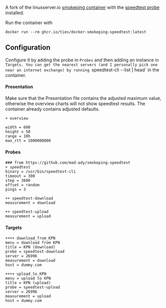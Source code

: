 A fork of the linuxserver.io [smokeping container](https://github.com/linuxserver/docker-smokeping)
with the [speedtest probe](https://github.com/mad-ady/smokeping-speedtest) installed.

Run the container with
```
docker run --rm ghcr.io/ties/docker-smokeping-speedtest:latest
```

## Configuration

Configure it by adding the probe in `Probes` and then adding an instance in `Targets.
You can get the nearest servers (and I personally pick one near an internet exchange)
by running `speedtest-cli --list | head` in the container.

#### Presentation
Make sure that the Presentation file contains the adjusted maximum value,
otherwise the overview charts will not show speedtest results.
The container already contains adjusted defaults.
```
+ overview

width = 600
height = 50
range = 10h
max_rtt = 1000000000
```

#### Probes
```
### from https://github.com/mad-ady/smokeping-speedtest
+ speedtest
binary = /usr/bin/speedtest-cli
timeout = 300
step = 3600
offset = random
pings = 3

++ speedtest-download
measurement = download

++ speedtest-upload
measurement = upload

```

#### Targets
```
++++ download_from_KPN
menu = download from KPN
title = KPN (download)
probe = speedtest-download
server = 26996
measurement = download
host = dummy.com

++++ upload_to_KPN
menu = upload to KPN
title = KPN (upload)
probe = speedtest-upload
server = 26996
measurement = upload
host = dummy.com
```
